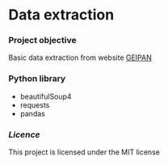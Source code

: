 # Data extraction

### Project objective
Basic data extraction from website [GEIPAN](https://www.cnes-geipan.fr/)

### Python library
* beautifulSoup4
* requests
* pandas

### **_Licence_**

This project is licensed under the MIT license
